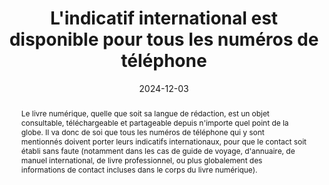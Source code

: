 ---
title: L'indicatif international est disponible pour tous les numéros de  téléphone
abstract: Le livre numérique, quelle que soit sa langue de rédaction, est un objet consultable, téléchargeable et partageable depuis n'importe quel point de la globe. Il va donc de soi que tous les numéros de téléphone qui y sont mentionnés doivent porter leurs indicatifs internationaux, pour que le contact soit établi sans faute (notamment dans les cas de guide de voyage, d'annuaire, de manuel international, de livre professionnel, ou plus globalement des informations de contact incluses dans le corps du livre numérique). 
categories: ["Internationalisation"]
agrege: O4123-E034
opquast: '4 123'
indiceebook: '34'
description: "Règle n° 034"
before: "033"
weight: "034"
after: "035"
actif: '1'
layout: rules
date: 2024-12-03
tags: ["Utilisabilité"]
objectif: ["Permettre l'utilisation immédiate du contact téléphonique quel que soit le contexte utilisateur"]
Meo: ["Commencer chaque numéro de téléphone avec l'indicatif du pays à deux chiffres précédé d'un symbole plus, par exemple '+33' pour la France. Remplacer le zéro, susceptible d'apparaître comme premier chiffre, par l'indicatif du pays. 
Présenter le numéro de téléphone sous la forme d'une suite de paires de chiffres séparées par un espace insécable, où la première paire, correspondant à l'indicatif du pays, commence par un symbole plus, et la deuxième paire ne contient qu'un chiffre, pour harmoniser le reste. Par exemple, '+33 1 00 00 00 00'.
"]
Controle: ["Pour chaque numéro de téléphone&nbsp;:
<ul><li>Vérifier qu'en premier apparaît l'indicatif du pays à deux chiffres précédé d'un symbole plus, par exemple '+33' pour la France.</li>
<li>Vérifier que le zéro, susceptible d'apparaître comme premier chiffre, est remplacé par l'indicatif du pays.</li>
<li>Vérifier que dans sa forme globale il s'agit d'une suite de paires de chiffres séparées par un espace insécable, où la première paire, correspondant à l'indicatif du pays, commence par un symbole plus, et la deuxième paire ne contient qu'un chiffre. Par exemple, '+33 1 00 00 00 00'</li></ul>."]
epubcheck: false
ace: false
humancheck: true
ReadiumGoToolkit: 
Source: ["Opquast"]
Referentiel: [""]
steps: ["conception", "éditorial"]
---